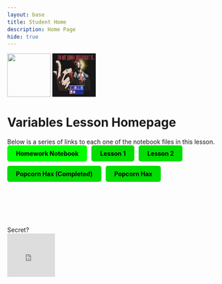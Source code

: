 ```yaml
---
layout: base
title: Student Home 
description: Home Page
hide: true
---
```

<img src="images/Nigil.png" width="100" height="100">
<img src="images/Evan.png" width="100" height="100">
<h1>Variables Lesson Homepage</h1>
<b1>Below is a series of links to each one of the notebook files in this lesson.</b1>
<div style="display: flex; flex-wrap: wrap; gap: 10px;">
    <a href="https://nikhile22427.github.io/MortsMonkeys/2025/01/09/homework_IPYNB_2_.html" style="text-decoration: none;">
        <div style="background-color: #00FF00; color: black; padding: 10px 20px; border-radius: 5px; font-weight: bold;">
            Homework Notebook
        </div>
    </a>
    <a href="https://nikhile22427.github.io/MortsMonkeys/2025/01/09/lessonBook1_IPYNB_2_.html" style="text-decoration: none;">
        <div style="background-color: #00DD00; color: black; padding: 10px 20px; border-radius: 5px; font-weight: bold;">
            Lesson 1
        </div>
    </a>
    <a href="https://nikhile22427.github.io/MortsMonkeys/2025/01/09/lessonBook2_IPYNB_2_.html" style="text-decoration: none;">
        <div style="background-color: #00DD00; color: black; padding: 10px 20px; border-radius: 5px; font-weight: bold;">
            Lesson 2
        </div>
    </a>
    <a href="https://nikhile22427.github.io/MortsMonkeys/2025/01/09/popcornHax-completed_IPYNB_2_.html" style="text-decoration: none;">
        <div style="background-color: #00DD00; color: black; padding: 10px 20px; border-radius: 5px; font-weight: bold;">
            Popcorn Hax (Completed)
        </div>
    </a>
    <a href="https://nikhile22427.github.io/MortsMonkeys/2025/01/09/popcornHax_IPYNB_2_.html" style="text-decoration: none;">
        <div style="background-color: #00DD00; color: black; padding: 10px 20px; border-radius: 5px; font-weight: bold;">
            Popcorn Hax
        </div>
    </a>
</div>
<br>
<br><br><br><br><br>
<b1>
    Secret?
    </b1>
    <br>
<iframe width="110" height="100" src="https://www.myinstants.com/instant/prowler-sound-effect-83389/embed/" frameborder="0" scrolling="no"></iframe>